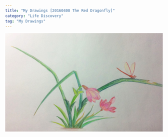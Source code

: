 ```yaml
---
title: "My Drawings [20160408 The Red Dragonfly]"
category: "Life Discovery"
tag: "My Drawings"
---
```


<img class="img-responsive center-block" src="https://raw.githubusercontent.com/joshua19881228/my_blogs/master/Life_Discovery/My_Drawings/RedDragonfly.jpg" alt="" width="640"/>